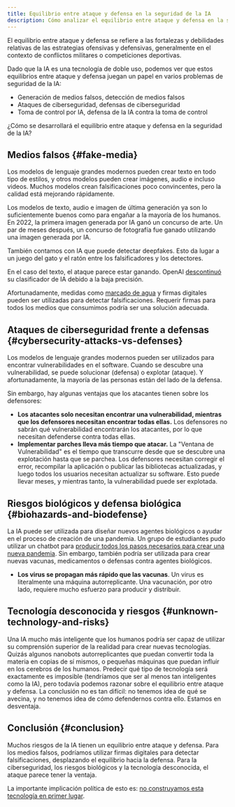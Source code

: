 ```yaml
---
title: Equilibrio entre ataque y defensa en la seguridad de la IA
description: Cómo analizar el equilibrio entre ataque y defensa en la seguridad de la IA
---
```


El equilibrio entre ataque y defensa se refiere a las fortalezas y debilidades relativas de las estrategias ofensivas y defensivas, generalmente en el contexto de conflictos militares o competiciones deportivas.

Dado que la IA es una tecnología de doble uso, podemos ver que estos equilibrios entre ataque y defensa juegan un papel en varios problemas de seguridad de la IA:

- Generación de medios falsos, detección de medios falsos
- Ataques de ciberseguridad, defensas de ciberseguridad
- Toma de control por IA, defensa de la IA contra la toma de control

¿Cómo se desarrollará el equilibrio entre ataque y defensa en la seguridad de la IA?

## Medios falsos {#fake-media}

Los modelos de lenguaje grandes modernos pueden crear texto en todo tipo de estilos, y otros modelos pueden crear imágenes, audio e incluso videos.
Muchos modelos crean falsificaciones poco convincentes, pero la calidad está mejorando rápidamente.

Los modelos de texto, audio e imagen de última generación ya son lo suficientemente buenos como para engañar a la mayoría de los humanos.
En 2022, la primera imagen generada por IA ganó un concurso de arte.
Un par de meses después, un concurso de fotografía fue ganado utilizando una imagen generada por IA.

También contamos con IA que puede detectar deepfakes.
Esto da lugar a un juego del gato y el ratón entre los falsificadores y los detectores.

En el caso del texto, el ataque parece estar ganando.
OpenAI [descontinuó](https://news.ycombinator.com/item?id=36862850) su clasificador de IA debido a la baja precisión.

Afortunadamente, medidas como [marcado de agua](https://arxiv.org/abs/2303.07205) y firmas digitales pueden ser utilizadas para detectar falsificaciones.
Requerir firmas para todos los medios que consumimos podría ser una solución adecuada.

## Ataques de ciberseguridad frente a defensas {#cybersecurity-attacks-vs-defenses}

Los modelos de lenguaje grandes modernos pueden ser utilizados para encontrar vulnerabilidades en el software.
Cuando se descubre una vulnerabilidad, se puede solucionar (defensa) o explotar (ataque).
Y afortunadamente, la mayoría de las personas están del lado de la defensa.

Sin embargo, hay algunas ventajas que los atacantes tienen sobre los defensores:

- **Los atacantes solo necesitan encontrar una vulnerabilidad, mientras que los defensores necesitan encontrar todas ellas.** Los defensores no sabrán qué vulnerabilidad encontrarán los atacantes, por lo que necesitan defenderse contra todas ellas.
- **Implementar parches lleva más tiempo que atacar.** La "Ventana de Vulnerabilidad" es el tiempo que transcurre desde que se descubre una explotación hasta que se parchea. Los defensores necesitan corregir el error, recompilar la aplicación o publicar las bibliotecas actualizadas, y luego todos los usuarios necesitan actualizar su software. Esto puede llevar meses, y mientras tanto, la vulnerabilidad puede ser explotada.

## Riesgos biológicos y defensa biológica {#biohazards-and-biodefense}

La IA puede ser utilizada para diseñar nuevos agentes biológicos o ayudar en el proceso de creación de una pandemia.
Un grupo de estudiantes pudo utilizar un chatbot para [producir todos los pasos necesarios para crear una nueva pandemia](https://arxiv.org/abs/2306.03809).
Sin embargo, también podría ser utilizada para crear nuevas vacunas, medicamentos o defensas contra agentes biológicos.

- **Los virus se propagan más rápido que las vacunas**. Un virus es literalmente una máquina autorreplicante. Una vacunación, por otro lado, requiere mucho esfuerzo para producir y distribuir.

## Tecnología desconocida y riesgos {#unknown-technology-and-risks}

Una IA mucho más inteligente que los humanos podría ser capaz de utilizar su comprensión superior de la realidad para crear nuevas tecnologías.
Quizás algunos nanobots autorreplicantes que puedan convertir toda la materia en copias de sí mismos, o pequeñas máquinas que puedan influir en los cerebros de los humanos.
Predecir qué tipo de tecnología será exactamente es imposible (tendríamos que ser al menos tan inteligentes como la IA), pero todavía podemos razonar sobre el equilibrio entre ataque y defensa.
La conclusión no es tan difícil: no tenemos idea de qué se avecina, y no tenemos idea de cómo defendernos contra ello.
Estamos en desventaja.

## Conclusión {#conclusion}

Muchos riesgos de la IA tienen un equilibrio entre ataque y defensa.
Para los medios falsos, podríamos utilizar firmas digitales para detectar falsificaciones, desplazando el equilibrio hacia la defensa.
Para la ciberseguridad, los riesgos biológicos y la tecnología desconocida, el ataque parece tener la ventaja.

La importante implicación política de esto es: [no construyamos esta tecnología en primer lugar](/proposal).
